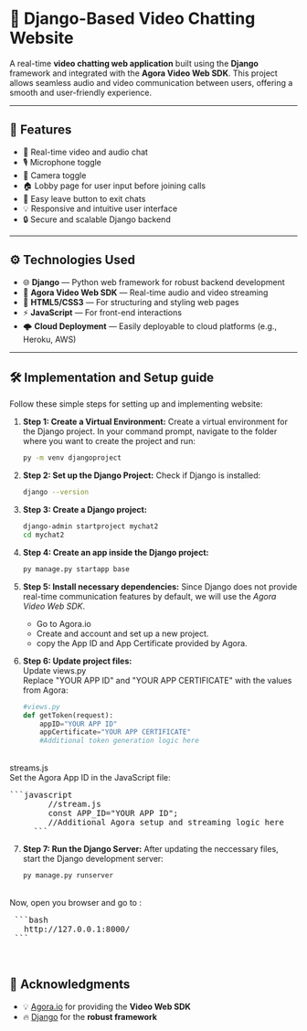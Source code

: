 # 🎥 Django-Based Video Chatting Website

A real-time **video chatting web application** built using the **Django** framework and integrated with the **Agora Video Web SDK**. This project allows seamless audio and video communication between users, offering a smooth and user-friendly experience.

---

## 🚀 Features

- 🔴 Real-time video and audio chat  
- 🎙️ Microphone toggle  
- 🎥 Camera toggle  
- 🏠 Lobby page for user input before joining calls  
- 🚪 Easy leave button to exit chats  
- 💡 Responsive and intuitive user interface  
- 🔒 Secure and scalable Django backend  

---

## ⚙️ Technologies Used

- 🌐 **Django** — Python web framework for robust backend development  
- 📡 **Agora Video Web SDK** — Real-time audio and video streaming  
- 💅 **HTML5/CSS3** — For structuring and styling web pages  
- ⚡ **JavaScript** — For front-end interactions  
- 🌩️ **Cloud Deployment** — Easily deployable to cloud platforms (e.g., Heroku, AWS)  

---

## 🛠️ Implementation and Setup guide 

Follow these simple steps for setting up and implementing website:

1. **Step 1: Create a Virtual Environment:**
   Create a virtual environment for  the Django project. In your command prompt, navigate to the folder where you want to create the project and run:
   ```bash
   py -m venv djangoproject

2. **Step 2: Set up the Django Project:**
    Check if Django is installed:
      ```bash
      django --version

3. **Step 3: Create a Django project:**
   ```bash
   django-admin startproject mychat2
   cd mychat2

4. **Step 4: Create an app inside the Django project:**
   ```bash
   py manage.py startapp base

5. **Step 5: Install necessary dependencies:**
   Since Django does not provide real-time communication features by default, we will use the *Agora Video Web SDK*.

   - Go to Agora.io
   - Create and account and set up a new project.
   - copy the App ID and App Certificate provided by Agora.

6. **Step 6: Update project files:**
 <br>  Update views.py
 <br>  Replace "YOUR APP ID" and "YOUR APP CERTIFICATE" with the values from Agora:
    ```python
    #views.py
    def getToken(request):
        appID="YOUR APP ID"
        appCertificate="YOUR APP CERTIFICATE"
        #Additional token generation logic here
  <br>  streams.js
 <br>  Set the Agora App ID in the JavaScript file:
   <pre>```javascript 
        //stream.js
        const APP_ID="YOUR APP ID";
        //Additional Agora setup and streaming logic here
     ```</pre> 

7. **Step 7: Run the Django Server:**
   After updating the neccessary files, start the Django development server:
   ```bash
   py manage.py runserver
<br> Now, open you browser and go to :

 <pre> ```bash
   http://127.0.0.1:8000/
 ```</pre>
<br>

## 🙌 **Acknowledgments**

- 💡 [Agora.io](https://www.agora.io/) for providing the **Video Web SDK**  
- 🔥 [Django](https://www.djangoproject.com/) for the **robust framework**  

    
